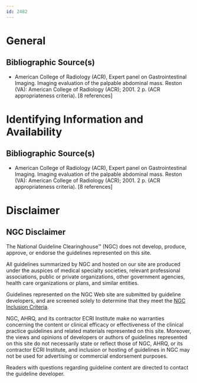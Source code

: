 ```yaml
---
id: 2482
---
```


# General

## Bibliographic Source(s)

- American College of Radiology (ACR), Expert panel on Gastrointestinal Imaging. Imaging evaluation of the palpable abdominal mass. Reston (VA): American College of Radiology (ACR); 2001. 2 p. (ACR appropriateness criteria). [8 references]

# Identifying Information and Availability

## Bibliographic Source(s)

- American College of Radiology (ACR), Expert panel on Gastrointestinal Imaging. Imaging evaluation of the palpable abdominal mass. Reston (VA): American College of Radiology (ACR); 2001. 2 p. (ACR appropriateness criteria). [8 references]

# Disclaimer

## NGC Disclaimer

The National Guideline Clearinghouse™ (NGC) does not develop, produce, approve, or endorse the guidelines represented on this site.

All guidelines summarized by NGC and hosted on our site are produced under the auspices of medical specialty societies, relevant professional associations, public or private organizations, other government agencies, health care organizations or plans, and similar entities.

Guidelines represented on the NGC Web site are submitted by guideline developers, and are screened solely to determine that they meet the [NGC Inclusion Criteria](/help-and-about/summaries/inclusion-criteria).

NGC, AHRQ, and its contractor ECRI Institute make no warranties concerning the content or clinical efficacy or effectiveness of the clinical practice guidelines and related materials represented on this site. Moreover, the views and opinions of developers or authors of guidelines represented on this site do not necessarily state or reflect those of NGC, AHRQ, or its contractor ECRI Institute, and inclusion or hosting of guidelines in NGC may not be used for advertising or commercial endorsement purposes.

Readers with questions regarding guideline content are directed to contact the guideline developer.

